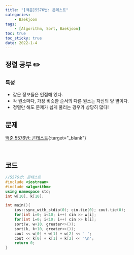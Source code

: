 ```yaml
---
title: "[백준]5576번: 콘테스트"
categories:
    - Baekjoon
tags:
    - [Algorithm, Sort, Baekjoon]
toc: true
toc_sticky: true
date: 2022-1-4
---
```



## 정렬 공부 ✏️

### 특성
- 같은 정보들은 인접해 있다.
- 각 원소마다, 가장 비슷한 순서의 다른 원소는 자신의 양 옆이다.
- 정렬만 해도 문제가 쉽게 풀리는 경우가 상당히 많다!


## 문제

[백준 5576번: 콘테스트](https://www.acmicpc.net/problem/5576){:target="_blank"}


<br>

## 코드

```cpp
//5576번: 콘테스트
#include <iostream>
#include <algorithm>
using namespace std;
int w[10], k[10];

int main(){
    ios::sync_with_stdio(0); cin.tie(0); cout.tie(0);
    for(int i=0; i<10; i++) cin >> w[i];
    for(int i=0; i<10; i++) cin >> k[i];
    sort(w, w+10, greater<>());
    sort(k, k+10, greater<>());
    cout << w[0] + w[1] + w[2] << ' ';
    cout << k[0] + k[1] + k[2] << '\n';
    return 0;
}
``` 